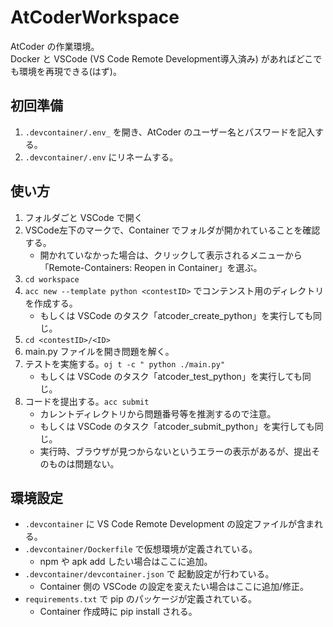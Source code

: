 # AtCoderWorkspace

AtCoder の作業環境。  
Docker と VSCode (VS Code Remote Development導入済み) があればどこでも環境を再現できる(はず)。

## 初回準備

1. `.devcontainer/.env_` を開き、AtCoder のユーザー名とパスワードを記入する。
1. `.devcontainer/.env` にリネームする。

## 使い方

1. フォルダごと VSCode で開く
1. VSCode左下のマークで、Container でフォルダが開かれていることを確認する。
    * 開かれていなかった場合は、クリックして表示されるメニューから「Remote-Containers: Reopen in Container」を選ぶ。
1. `cd workspace`
1. `acc new --template python <contestID>` でコンテンスト用のディレクトリを作成する。
    * もしくは VSCode のタスク「atcoder_create_python」を実行しても同じ。
1. `cd <contestID>/<ID>`
1. main.py ファイルを開き問題を解く。
1. テストを実施する。`oj t -c " python ./main.py"`
    * もしくは VSCode のタスク「atcoder_test_python」を実行しても同じ。
1. コードを提出する。`acc submit`
    * カレントディレクトリから問題番号等を推測するので注意。
    * もしくは VSCode のタスク「atcoder_submit_python」を実行しても同じ。
    * 実行時、ブラウザが見つからないというエラーの表示があるが、提出そのものは問題ない。


## 環境設定

* `.devcontainer` に VS Code Remote Development の設定ファイルが含まれる。
* `.devcontainer/Dockerfile` で仮想環境が定義されている。
    * npm や apk add したい場合はここに追加。
* `.devcontainer/devcontainer.json` で 起動設定が行わている。
    * Container 側の VSCode の設定を変えたい場合はここに追加/修正。
* `requirements.txt` で pip のパッケージが定義されている。
    * Container 作成時に pip install される。
